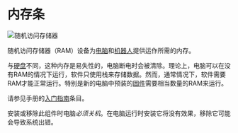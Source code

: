 # 内存条
![随机访问存储器](item:oc2r:memory_large)

随机访问存储器（RAM）设备为[电脑](../block/computer.md)和[机器人](robot.md)提供运作所需的内存。

与[硬盘](hard_drive.md)不同，这种内存是易失性的，电脑断电时会被清除。理论上，电脑可以在没有RAM的情况下运行，软件只使用栈来存储数据。然而，通常情况下，软件需要RAM才能正常运行。特别是新的电脑中预装的[固件](flash_memory.md)需要相当数量的RAM来运行。

请参见手册的[入门指南](../getting_started.md)条目。

安装或移除此组件时电脑*必须关机*。在电脑运行时安装它将没有效果，移除它可能会导致系统出错。
